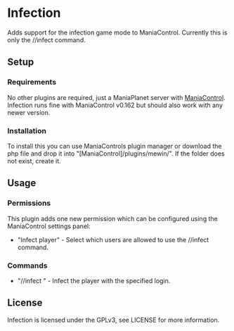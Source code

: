 # Infection
Adds support for the infection game mode to ManiaControl. Currently this is only the //infect command.
## Setup
### Requirements
No other plugins are required, just a ManiaPlanet server with <a href="http://maniacontrol.com">ManiaControl</a>.
Infection runs fine with ManiaControl v0.162 but should also work with any newer version.
### Installation
To install this you can use ManiaControls plugin manager or download the php file and drop it into "[ManiaControl]/plugins/mewin/". If the folder does not exist, create it.
## Usage
### Permissions
This plugin adds one new permission which can be configured using the ManiaControl settings panel:
* "Infect player" - Select which users are allowed to use the //infect command.

### Commands
* "//infect <login>" - Infect the player with the specified login.

## License
Infection is licensed under the GPLv3, see LICENSE for more information.
